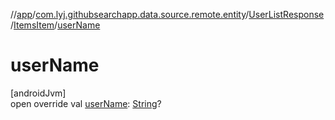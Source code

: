 //[app](../../../../index.md)/[com.lyj.githubsearchapp.data.source.remote.entity](../../index.md)/[UserListResponse](../index.md)/[ItemsItem](index.md)/[userName](user-name.md)

# userName

[androidJvm]\
open override val [userName](user-name.md): [String](https://kotlinlang.org/api/latest/jvm/stdlib/kotlin/-string/index.html)?
